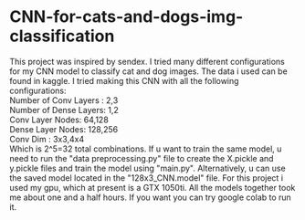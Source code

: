 # CNN-for-cats-and-dogs-img-classification

This project was inspired by sendex. I tried many different configurations for my CNN model to classify cat and dog images. The data i used can be found in kaggle.
I tried making this CNN with all the following configurations:\
Number of Conv Layers : 2,3 \
Number of Dense Layers: 1,2 \
Conv Layer Nodes: 64,128 \
Dense Layer Nodes: 128,256\
Conv Dim : 3x3,4x4 \
Which is 2^5=32 total combinations.
If u want to train the same model, u need to run the "data preprocessing.py" file to create the X.pickle and y.pickle files and train the model using "main.py".
Alternatively, u can use the saved model located in the "128x3_CNN.model" file.
For this project i used my gpu, which at present is a GTX 1050ti. All the models together took me about one and a half hours. If you want you can try google colab to run it.
